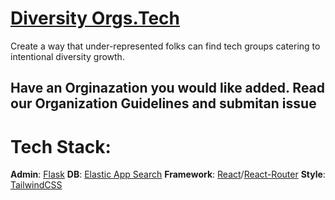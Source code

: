 # [Diversity Orgs.Tech](https://diversityorgs.tech)

Create a way that under-represented folks can find tech groups catering to intentional diversity growth.

## Have an Orginazation you would like added. Read our Organization Guidelines and submitan issue

# Tech Stack:
**Admin**: [Flask](https://flask.palletsprojects.com/en/2.0.x/)
**DB**: [Elastic App Search](https://www.elastic.co/app-search/)
**Framework**: [React](https://reactjs.org)/[React-Router](https://reactrouter.com)
**Style**: [TailwindCSS](https://tailwindcss.com)
